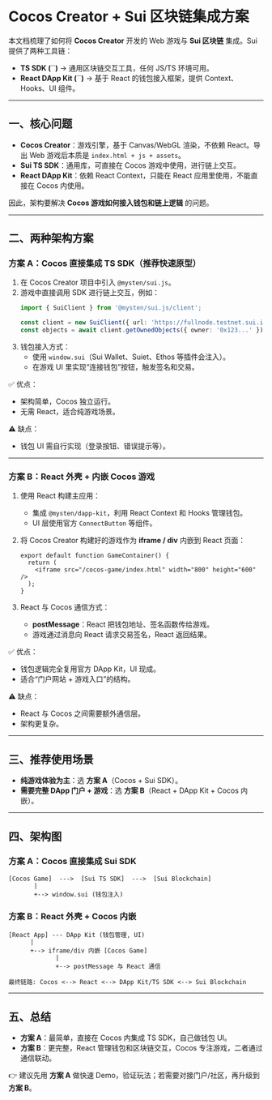 # Cocos Creator + Sui 区块链集成方案

本文档梳理了如何将 **Cocos Creator** 开发的 Web 游戏与 **Sui 区块链** 集成。Sui 提供了两种工具链：

- **TS SDK (**\`\`**)** → 通用区块链交互工具，任何 JS/TS 环境可用。
- **React DApp Kit (**\`\`**)** → 基于 React 的钱包接入框架，提供 Context、Hooks、UI 组件。

---

## 一、核心问题

- **Cocos Creator**：游戏引擎，基于 Canvas/WebGL 渲染，不依赖 React。导出 Web 游戏后本质是 `index.html + js + assets`。
- **Sui TS SDK**：通用库，可直接在 Cocos 游戏中使用，进行链上交互。
- **React DApp Kit**：依赖 React Context，只能在 React 应用里使用，不能直接在 Cocos 内使用。

因此，架构要解决 **Cocos 游戏如何接入钱包和链上逻辑** 的问题。

---

## 二、两种架构方案

### 方案 A：Cocos 直接集成 TS SDK（推荐快速原型）

1. 在 Cocos Creator 项目中引入 `@mysten/sui.js`。
2. 游戏中直接调用 SDK 进行链上交互，例如：
   ```ts
   import { SuiClient } from '@mysten/sui.js/client';

   const client = new SuiClient({ url: 'https://fullnode.testnet.sui.io' });
   const objects = await client.getOwnedObjects({ owner: '0x123...' });
   ```
3. 钱包接入方式：
   - 使用 `window.sui`（Sui Wallet、Suiet、Ethos 等插件会注入）。
   - 在游戏 UI 里实现“连接钱包”按钮，触发签名和交易。

✅ 优点：

- 架构简单，Cocos 独立运行。
- 无需 React，适合纯游戏场景。

⚠️ 缺点：

- 钱包 UI 需自行实现（登录按钮、错误提示等）。

---

### 方案 B：React 外壳 + 内嵌 Cocos 游戏

1. 使用 React 构建主应用：

   - 集成 `@mysten/dapp-kit`，利用 React Context 和 Hooks 管理钱包。
   - UI 层使用官方 `ConnectButton` 等组件。

2. 将 Cocos Creator 构建好的游戏作为 **iframe / div** 内嵌到 React 页面：

   ```tsx
   export default function GameContainer() {
     return (
       <iframe src="/cocos-game/index.html" width="800" height="600" />
     );
   }
   ```

3. React 与 Cocos 通信方式：

   - **postMessage**：React 把钱包地址、签名函数传给游戏。
   - 游戏通过消息向 React 请求交易签名，React 返回结果。

✅ 优点：

- 钱包逻辑完全复用官方 DApp Kit，UI 现成。
- 适合“门户网站 + 游戏入口”的结构。

⚠️ 缺点：

- React 与 Cocos 之间需要额外通信层。
- 架构更复杂。

---

## 三、推荐使用场景

- **纯游戏体验为主**：选 **方案 A**（Cocos + Sui SDK）。
- **需要完整 DApp 门户 + 游戏**：选 **方案 B**（React + DApp Kit + Cocos 内嵌）。

---

## 四、架构图

### 方案 A：Cocos 直接集成 Sui SDK

```
[Cocos Game]  --->  [Sui TS SDK]  --->  [Sui Blockchain]
       |                      
       +--> window.sui (钱包注入)
```

### 方案 B：React 外壳 + Cocos 内嵌

```
[React App] --- DApp Kit (钱包管理, UI)
      |
      +--> iframe/div 内嵌 [Cocos Game]
             |
             +--> postMessage 与 React 通信

最终链路: Cocos <--> React <--> DApp Kit/TS SDK <--> Sui Blockchain
```

---

## 五、总结

- **方案 A**：最简单，直接在 Cocos 内集成 TS SDK，自己做钱包 UI。
- **方案 B**：更完整，React 管理钱包和区块链交互，Cocos 专注游戏，二者通过通信联动。

👉 建议先用 **方案 A** 做快速 Demo，验证玩法；若需要对接门户/社区，再升级到 **方案 B**。

